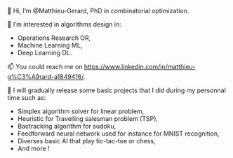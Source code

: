👋 Hi, I’m @Matthieu-Gerard, PhD in combinatorial optimization.

👀 I’m interested in algorithms design in:
  - Operations Research OR, 
  - Machine Learning ML,
  - Deep Learning DL.
  
📫 You could reach me on https://www.linkedin.com/in/matthieu-g%C3%A9rard-a1849416/.

🌱 I will gradually release some basic projects that I did during my personnal time such as: 
  - Simplex algorithm solver for linear problem, 
  - Heuristic for Travelling salesman problem (TSP), 
  - Bactracking algorithm for sudoku,
  - Feedforward neural network used for instance for MNIST recognition,
  - Diverses basic AI that play tic-tac-toe or chess,
  - And more !

<!---
Matthieu-Gerard/Matthieu-Gerard is a ✨ special ✨ repository because its `README.md` (this file) appears on your GitHub profile.
You can click the Preview link to take a look at your changes.
--->

